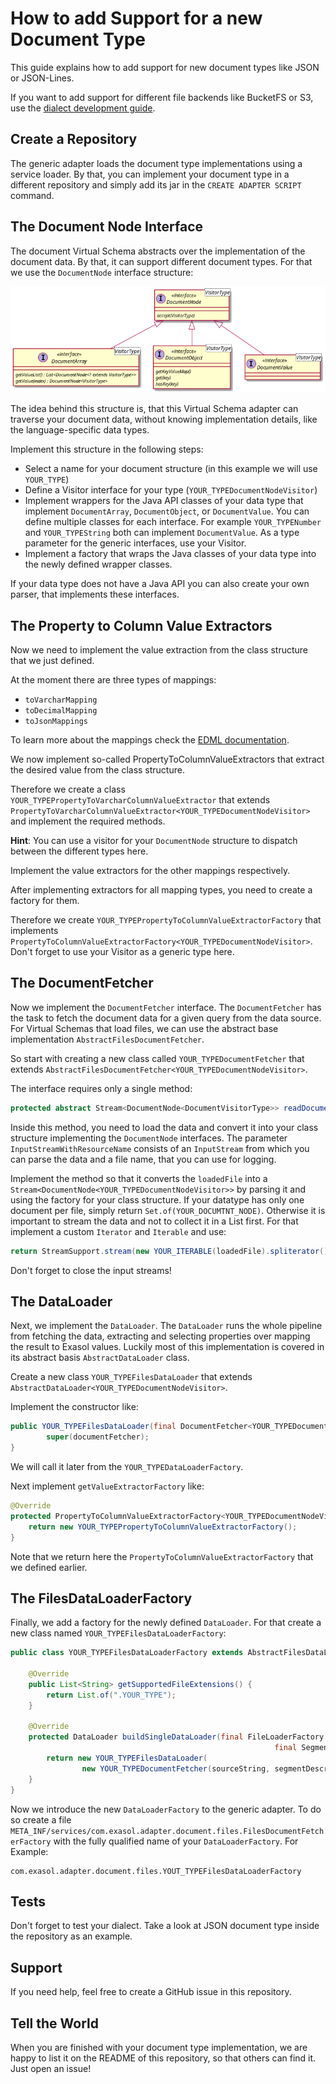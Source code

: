 # How to add Support for a new Document Type

This guide explains how to add support for new document types like JSON or JSON-Lines.

If you want to add support for different file backends like BucketFS or S3, use the [dialect development guide](dialect_development_guide.md).

## Create a Repository

The generic adapter loads the document type implementations using a service loader. By that, you can implement your document type in a different repository and simply add its jar in the `CREATE ADAPTER SCRIPT` command.

## The Document Node Interface

The document Virtual Schema abstracts over the implementation of the document data. By that, it can support different document types. For that we use the `DocumentNode` interface structure:

![document node](documentnode.png)

The idea behind this structure is, that this Virtual Schema adapter can traverse your document data, without knowing implementation details, like the language-specific data types.

Implement this structure in the following steps:

* Select a name for your document structure (in this example we will use `YOUR_TYPE`)
* Define a Visitor interface for your type (`YOUR_TYPEDocumentNodeVisitor`)
* Implement wrappers for the Java API classes of your data type that implement `DocumentArray`, `DocumentObject`, or `DocumentValue`. You can define multiple classes for each interface. For example `YOUR_TYPENumber` and `YOUR_TYPEString` both can implement `DocumentValue`. As a type parameter for the generic interfaces, use your Visitor.
* Implement a factory that wraps the Java classes of your data type into the newly defined wrapper classes.

If your data type does not have a Java API you can also create your own parser, that implements these interfaces.

## The Property to Column Value Extractors

Now we need to implement the value extraction from the class structure that we just defined.

At the moment there are three types of mappings:

* `toVarcharMapping`
* `toDecimalMapping`
* `toJsonMappings`

To learn more about the mappings check the [EDML documentation](https://github.com/exasol/virtual-schema-common-document/blob/master/doc/user_guide/edml_user_guide.md).

We now implement so-called PropertyToColumnValueExtractors that extract the desired value from the class structure.

Therefore we create a class `YOUR_TYPEPropertyToVarcharColumnValueExtractor` that extends `PropertyToVarcharColumnValueExtractor<YOUR_TYPEDocumentNodeVisitor>` and implement the required methods.

**Hint**: You can use a visitor for your `DocumentNode` structure to dispatch between the different types here.

Implement the value extractors for the other mappings respectively.

After implementing extractors for all mapping types, you need to create a factory for them.

Therefore we create `YOUR_TYPEPropertyToColumnValueExtractorFactory` that implements `PropertyToColumnValueExtractorFactory<YOUR_TYPEDocumentNodeVisitor>`. Don't forget to use your Visitor as a generic type here.

## The DocumentFetcher

Now we implement the `DocumentFetcher` interface. The `DocumentFetcher` has the task to fetch the document data for a given query from the data source. For Virtual Schemas that load files, we can use the abstract base implementation `AbstractFilesDocumentFetcher`.

So start with creating a new class called `YOUR_TYPEDocumentFetcher` that extends `AbstractFilesDocumentFetcher<YOUR_TYPEDocumentNodeVisitor>`.

The interface requires only a single method:

```java
protected abstract Stream<DocumentNode<DocumentVisitorType>> readDocuments(InputStreamWithResourceName loadedFile);
```

Inside this method, you need to load the data and convert it into your class structure implementing the `DocumentNode` interfaces. The parameter `InputStreamWithResourceName` consists of an `InputStream` from which you can parse the data and a file name, that you can use for logging.

Implement the method so that it converts the `loadedFile` into a `Stream<DocumentNode<YOUR_TYPEDocumentNodeVisitor>>` by parsing it and using the factory for your class structure. If your datatype has only one document per file, simply return `Set.of(YOUR_DOCUMTNT_NODE)`. Otherwise it is important to stream the data and not to collect it in a List first. For that implement a custom `Iterator` and `Iterable` and use:

```java
return StreamSupport.stream(new YOUR_ITERABLE(loadedFile).spliterator(), false);
```

Don't forget to close the input streams!

## The DataLoader

Next, we implement the `DataLoader`. The `DataLoader` runs the whole pipeline from fetching the data, extracting and selecting properties over mapping the result to Exasol values. Luckily most of this implementation is covered in its abstract basis `AbstractDataLoader` class.

Create a new class `YOUR_TYPEFilesDataLoader` that extends `AbstractDataLoader<YOUR_TYPEDocumentNodeVisitor>`.

Implement the constructor like:

```java
public YOUR_TYPEFilesDataLoader(final DocumentFetcher<YOUR_TYPEDocumentNodeVisitor> documentFetcher) {
        super(documentFetcher);
}
```

We will call it later from the `YOUR_TYPEDataLoaderFactory`.

Next implement `getValueExtractorFactory` like:

```java
@Override
protected PropertyToColumnValueExtractorFactory<YOUR_TYPEDocumentNodeVisitor> getValueExtractorFactory() {
    return new YOUR_TYPEPropertyToColumnValueExtractorFactory();
}
```

Note that we return here the `PropertyToColumnValueExtractorFactory` that we defined earlier.

## The FilesDataLoaderFactory

Finally, we add a factory for the newly defined `DataLoader`. For that create a new class named `YOUR_TYPEFilesDataLoaderFactory`:

```java
public class YOUR_TYPEFilesDataLoaderFactory extends AbstractFilesDataLoaderFactory {
    
    @Override
    public List<String> getSupportedFileExtensions() {
        return List.of(".YOUR_TYPE");
    }

    @Override
    protected DataLoader buildSingleDataLoader(final FileLoaderFactory fileLoaderFactory,
                                                           final SegmentDescription segmentDescription, final StringFilter sourceFilter) {
        return new YOUR_TYPEFilesDataLoader(
                new YOUR_TYPEDocumentFetcher(sourceString, segmentDescription, fileLoaderFactory));
    }
}
```

Now we introduce the new `DataLoaderFactory` to the generic adapter. To do so create a file `META_INF/services/com.exasol.adapter.document.files.FilesDocumentFetcherFactory` with the fully qualified name of your `DataLoaderFactory`. For Example:

```
com.exasol.adapter.document.files.YOUT_TYPEFilesDataLoaderFactory
``` 

## Tests

Don't forget to test your dialect. Take a look at JSON document type inside the repository as an example.

## Support

If you need help, feel free to create a GitHub issue in this repository.

## Tell the World

When you are finished with your document type implementation, we are happy to list it on the README of this repository, so that others can find it. Just open an issue!
